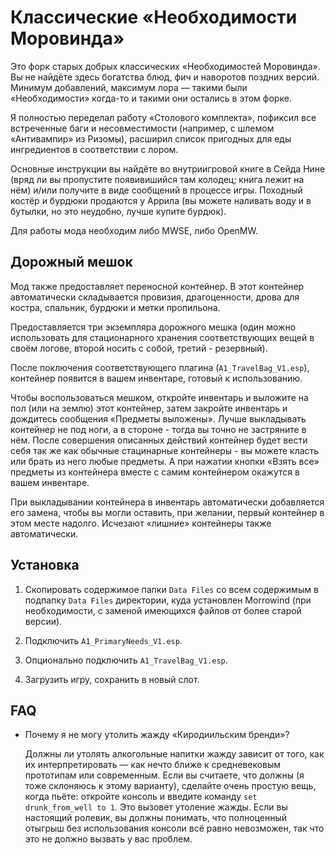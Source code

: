 Классические «Необходимости Моровинда»
======================================

Это форк старых добрых классических «Необходимостей Моровинда». Вы не найдёте здесь богатства блюд, фич и наворотов поздних версий. Минимум добавлений, максимум лора — такими были «Необходимости» когда-то и такими они остались в этом форке.

Я полностью переделал работу «Столового комплекта», пофиксил все встреченные баги и несовместимости (например, с шлемом «Антивампир» из Ризомы), расширил список пригодных для еды ингредиентов в соответствии с лором.

Основные инструкции вы найдёте во внутриигровой книге в Сейда Нине (вряд ли вы пропустите появивишийся там колодец; книга лежит на нём) и/или получите в виде сообщений в процессе игры. Походный костёр и бурдюки продаются у Аррила (вы можете наливать воду и в бутылки, но это неудобно, лучше купите бурдюк).

Для работы мода необходим либо MWSE, либо OpenMW.

Дорожный мешок
--------------

Мод также предоставляет переносной контейнер. В этот контейнер автоматически складывается провизия, драгоценности, дрова для костра, спальник, бурдюки и метки пропильона.

Предоставляется три экземпляра дорожного мешка (один можно использовать для стационарного хранения соответствующих вещей в своём логове, второй носить с собой, третий - резервный).

После поключения соответствующего плагина (`A1_TravelBag_V1.esp`), контейнер появится в вашем инвентаре, готовый к использованию.

Чтобы воспользоваться мешком, откройте инвентарь и выложите на пол (или на землю) этот контейнер, затем закройте инвентарь и дождитесь сообщения «Предметы выложены». Лучше выкладывать контейнер не под ноги, а в стороне - тогда вы точно не застряните в нём. После совершения описанных действий контейнер будет вести себя так же как обычные стацинарные контейнеры - вы можете класть или брать из него любые предметы. А при нажатии кнопки «Взять все» предметы из контейнера вместе с самим контейнером окажутся в вашем инвентаре.

При выкладывании контейнера в инвентарь автоматически добавляется его замена, чтобы вы могли оставить, при желании, первый контейнер в этом месте надолго. Исчезают «лишние» контейнеры также автоматически.

Установка
---------

1. Скопировать содержимое папки `Data Files` со всем содержимым в подпапку `Data Files` директории, куда установлен Morrowind (при необходимости, с заменой имеющихся файлов от более старой версии).

2. Подключить `A1_PrimaryNeeds_V1.esp`.

3. Опционально подключить `A1_TravelBag_V1.esp`.

3. Загрузить игру, сохранить в новый слот.

FAQ
---

- Почему я не могу утолить жажду «Киродиильским бренди»?

  Должны ли утолять алкогольные напитки жажду зависит от того, как их интерпретировать — как нечто ближе к средневековым прототипам или современным. Если вы считаете, что должны (я тоже склоняюсь к этому варианту), сделайте очень простую вещь, когда пьёте: откройте консоль и введите команду `set drunk_from_well to 1`. Это вызовет утоление жажды. Если вы настоящий ролевик, вы должны понимать, что полноценный отыгрыш без использования консоли всё равно невозможен, так что это не должно вызвать у вас проблем.
